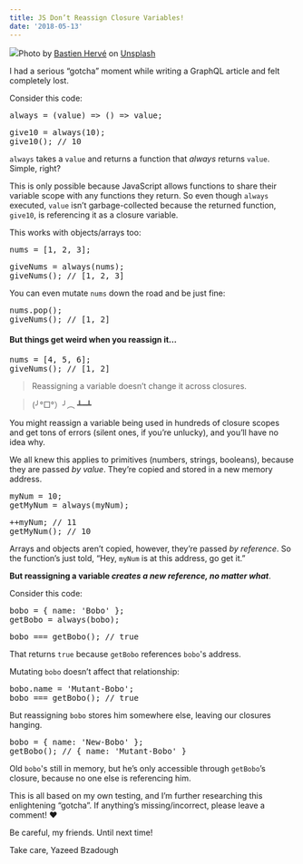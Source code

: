 ```yaml
---
title: JS Don’t Reassign Closure Variables!
date: '2018-05-13'
---
```


![](https://cdn-images-1.medium.com/max/1600/1*ziaoudVG48VIFLJJasu6XA.jpeg)Photo by [Bastien Hervé](https://unsplash.com/photos/1Cz9S1LNFBE?utm_source=unsplash&utm_medium=referral&utm_content=creditCopyText) on [Unsplash](https://unsplash.com/search/photos/change?utm_source=unsplash&utm_medium=referral&utm_content=creditCopyText)

I had a serious “gotcha” moment while writing a GraphQL article and felt completely lost.

Consider this code:

<pre name="3c5c" id="3c5c" class="graf graf--pre graf-after--p">always = (value) => () => value;</pre>

<pre name="9579" id="9579" class="graf graf--pre graf-after--pre">give10 = always(10);
give10(); // 10</pre>

`always` takes a `value` and returns a function that _always_ returns `value`. Simple, right?

This is only possible because JavaScript allows functions to share their variable scope with any functions they return. So even though `always` executed, `value` isn’t garbage-collected because the returned function, `give10`, is referencing it as a closure variable.

This works with objects/arrays too:

<pre name="c4a6" id="c4a6" class="graf graf--pre graf-after--p">nums = [1, 2, 3];</pre>

<pre name="2534" id="2534" class="graf graf--pre graf-after--pre">giveNums = always(nums);
giveNums(); // [1, 2, 3]</pre>

You can even mutate `nums` down the road and be just fine:

<pre name="b05f" id="b05f" class="graf graf--pre graf-after--p">nums.pop();
giveNums(); // [1, 2]</pre>

#### But things get weird when you reassign it…

<pre name="56bb" id="56bb" class="graf graf--pre graf-after--h4">nums = [4, 5, 6];
giveNums(); // [1, 2]</pre>

> Reassigning a variable doesn’t change it across closures.

> (╯°□°）╯︵ ┻━┻

You might reassign a variable being used in hundreds of closure scopes and get tons of errors (silent ones, if you’re unlucky), and you’ll have no idea why.

We all knew this applies to primitives (numbers, strings, booleans), because they are passed _by value_. They’re copied and stored in a new memory address.

<pre name="e65c" id="e65c" class="graf graf--pre graf-after--p">myNum = 10;
getMyNum = always(myNum);</pre>

<pre name="1484" id="1484" class="graf graf--pre graf-after--pre">++myNum; // 11
getMyNum(); // 10</pre>

Arrays and objects aren’t copied, however, they’re passed _by reference_. So the function’s just told, “Hey, `myNum` is at this address, go get it.”

**But reassigning a variable _creates a new reference, no matter what_**.

Consider this code:

<pre name="8541" id="8541" class="graf graf--pre graf-after--p">bobo = { name: 'Bobo' };
getBobo = always(bobo);</pre>

<pre name="817c" id="817c" class="graf graf--pre graf-after--pre">bobo === getBobo(); // true</pre>

That returns `true` because `getBobo` references `bobo`'s address.

Mutating `bobo` doesn’t affect that relationship:

<pre name="6c24" id="6c24" class="graf graf--pre graf-after--p">bobo.name = 'Mutant-Bobo';
bobo === getBobo(); // true</pre>

But reassigning `bobo` stores him somewhere else, leaving our closures hanging.

<pre name="fb2b" id="fb2b" class="graf graf--pre graf-after--p">bobo = { name: 'New-Bobo' };
getBobo(); // { name: 'Mutant-Bobo' }</pre>

Old `bobo`'s still in memory, but he’s only accessible through `getBobo`’s closure, because no one else is referencing him.

This is all based on my own testing, and I’m further researching this enlightening “gotcha”. If anything’s missing/incorrect, please leave a comment! ❤️

Be careful, my friends. Until next time!

Take care,
Yazeed Bzadough

